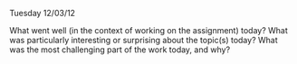 Tuesday 12/03/12

What went well (in the context of working on the assignment) today?
What was particularly interesting or surprising about the topic(s) today?
What was the most challenging part of the work today, and why?

